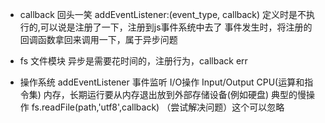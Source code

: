 - callback 
    回头一笑 
    addEventListener:(event_type, callback)
定义时是不执行的,可以说是注册了一下，注册到js事件系统中去了
事件发生时，将注册的回调函数拿回来调用一下，属于异步问题

- fs 文件模块
    异步是需要花时间的，注册行为，callback
    err
- 操作系统
    addEventListener 事件监听 I/O操作
    Input/Output CPU(运算和指令集) 内存，长期运行要从内存退出放到外部存储设备(例如硬盘) 典型的慢操作
    fs.readFile(path,'utf8',callback)
（尝试解决问题）这个可以忽略